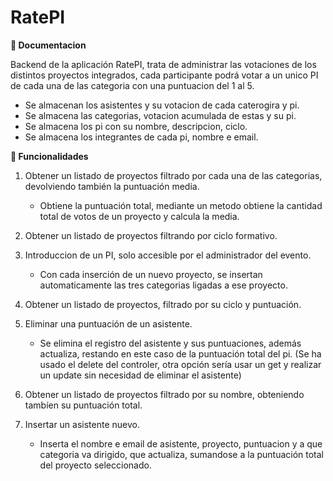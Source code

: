# RatePI

**:closed_book: Documentacion**

Backend de la aplicación RatePI, trata de administrar las votaciones de los distintos proyectos integrados, cada participante podrá votar a un unico PI de cada una de las categoria con una puntuacion del 1 al 5.

* Se almacenan los asistentes y su votacion de cada caterogira y pi.
* Se almacena las categorias, votacion acumulada de estas y su pi.
* Se almacena los pi con su nombre, descripcion, ciclo.
* Se almacena los integrantes de cada pi, nombre e email.

**:blue_book: Funcionalidades**

1. Obtener un listado de proyectos filtrado por cada una de las categorias, devolviendo también la puntuación media.
    *  Obtiene la puntuación total, mediante un metodo obtiene la cantidad total de votos de un proyecto y calcula la media.
 
1.  Obtener un listado de proyectos filtrando por ciclo formativo.
 
1.  Introduccion de un PI, solo accesible por el administrador del evento.
    *  Con cada inserción de un nuevo proyecto, se insertan automaticamente las tres categorias ligadas a ese proyecto.
  
1.  Obtener un listado de proyectos, filtrado por su ciclo y puntuación.
  
1.  Eliminar una puntuación de un asistente.
    *  Se elimina el registro del asistente y sus puntuaciones, además actualiza, restando en este caso de la puntuación total del pi. (Se ha usado el delete del controler, otra opción sería usar un get y realizar un update sin necesidad de eliminar el asistente)
 
1.  Obtener un listado de proyectos filtrado por su nombre, obteniendo tambíen su puntuación total.
  
1.  Insertar un asistente nuevo.
    *  Inserta el nombre e email de asistente, proyecto, puntuacion y a que categoria va dirigido, que actualiza, sumandose a la puntuación total del proyecto seleccionado.
